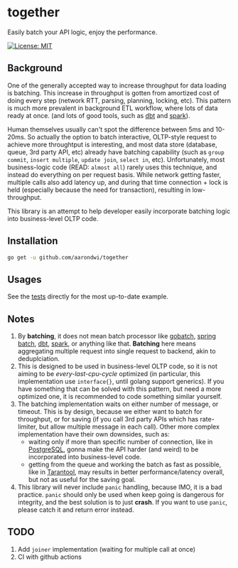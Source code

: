 # together
Easily batch your API logic, enjoy the performance.

[![License: MIT](https://img.shields.io/badge/License-MIT-yellow.svg)](https://opensource.org/licenses/MIT)

Background
-------------------------
One of the generally accepted way to increase throughput for data loading is batching.
This increase in throughput is gotten from amortized cost of doing every step (network RTT, parsing, planning, locking, etc).
This pattern is much more prevalent in background ETL workflow, where lots of data ready at once.
(and lots of good tools, such as [dbt](https://www.getdbt.com/) and [spark](https://spark.apache.org/)).

Human themselves usually can't spot the difference between 5ms and 10-20ms.
So actually the option to batch interactive, OLTP-style request to achieve more throughtput is interesting,
and most data store (database, queue, 3rd party API, etc) already have batching capability (such as `group commit`, `insert multiple`, `update join`, `select in`, etc).
Unfortunately, most business-logic code (READ: `almost all`) rarely uses this technique, and instead
do everything on per request basis. While network getting faster,
multiple calls also add latency up, and during that time connection + lock is held
(especially because the need for transaction), resulting in low-throughput.

This library is an attempt to help developer easily incorporate batching logic into business-level OLTP code.

Installation
-------------------------

```bash
go get -u github.com/aarondwi/together
```

Usages
-------------------------

See the [tests](https://github.com/aarondwi/together/blob/main/engine_test.go) directly for the most up-to-date example.

Notes
-------------------------

1. By **batching**, it does not mean batch processor like [gobatch](https://github.com/MasterOfBinary/gobatch),
[spring batch](https://spring.io/projects/spring-batch), [dbt](https://www.getdbt.com/), [spark](https://spark.apache.org/), or anything like that. **Batching** here means aggregating multiple request into single request to backend, akin to deduplciation.
2. This is designed to be used in business-level OLTP code, so it is not aiming to be *every-last-cpu-cycle* optimized
(in particular, this implementation use `interface{}`, until golang support generics).
If you have something that can be solved with this pattern,
but need a more optimized one, it is recommended to code something similar yourself.
3. The batching implementation waits on either number of message, or timeout. This is by design,
because we either want to batch for throughput, or for saving (if you call 3rd party APIs which has rate-limiter,
but allow multiple message in each call). Other more complex implementation have their own downsides, such as:
    * waiting only if more than specific number of connection, like in [PostgreSQL](https://postgresqlco.nf/doc/en/param/commit_siblings/), gonna make the API harder (and weird) to be incorporated into business-level code.
    * getting from the queue and working the batch as fast as possible, like in [Tarantool](https://dzone.com/articles/asynchronous-processing-with-in-memory-databases-o), may results in better performance/latency overall, but not as useful for the saving goal.
4. This library will never include `panic` handling, because IMO, it is a bad practice. `panic` should only be used
when keep going is dangerous for integrity, and the best solution is to just **crash**.
If you want to use `panic`, please catch it and return error instead.

TODO
-------------------------

1. Add `joiner` implementation (waiting for multiple call at once)
2. CI with github actions
